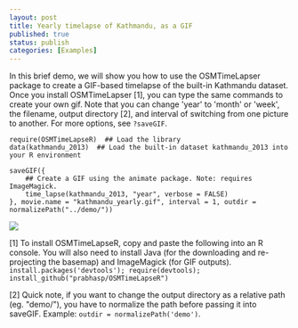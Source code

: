 ```yaml
---
layout: post
title: Yearly timelapse of Kathmandu, as a GIF
published: true
status: publish
categories: [Examples]
---
```

 
In this brief demo, we will show you how to use the OSMTimeLapser package to create a GIF-based timelapse of the built-in Kathmandu dataset. Once you install OSMTimeLapser [1], you can type the same commands to create your own gif. Note that you can change 'year' to 'month' or 'week', the filename, output directory [2], and interval of switching from one picture to another. For more options, see `?saveGIF`.
 

    require(OSMTimeLapseR)  ## Load the library
    data(kathmandu_2013)  ## Load the built-in dataset kathmandu_2013 into your R environment
    
    saveGIF({
        ## Create a GIF using the animate package. Note: requires ImageMagick.
        time_lapse(kathmandu_2013, "year", verbose = FALSE)
    }, movie.name = "kathmandu_yearly.gif", interval = 1, outdir = normalizePath("../demo/"))

![]({{site.baseurl}}/demo/kathmandu_yearly.gif)
 
[1] To install OSMTimeLapseR, copy and paste the following into an R console. You will also need to install Java (for the downloading and re-projecting the basemap) and ImageMagick (for GIF outputs).
```install.packages('devtools'); require(devtools); install_github("prabhasp/OSMTimeLapseR")```
 
[2] Quick note, if you want to change the output directory as a relative path (eg. "demo/"), you have to normalize the path before passing it into saveGIF. Example: `outdir = normalizePath('demo')`.
